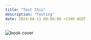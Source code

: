 ```yaml
---
title: "Test this"
description: "Testing"
date: 2024-08-11 00:00:00 +1100 AEDT
---
```


![book cover](images/sbtb-cover.jpg "This is the book cover")
